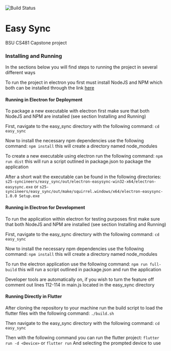 ![Build Status](https://github.com/cs481-ekh/s25-syncineers/actions/workflows/flutter-build.yaml/badge.svg)


# Easy Sync
BSU CS481 Capstone project


### Installing and Running
In the sections below you will find steps to running the project in several different ways

To run the project in electron you first must install NodeJS and NPM which both can be installed through the link [here](https://nodejs.org/en/)

#### Running in Electron for Deployment
To package a new executable with electron first make sure that both NodeJS and NPM are installed (see section Installing and Running)

First, navigate to the easy_sync directory with the following command:
`cd easy_sync`

Now to install the necessary npm dependencies use the following command:
`npm install` this will create a directory named node_modules 

To create a new executable using electron run the following command:
`npm run dist` this will run a script outlined in package.json to package the application

After a short wait the executable can be found in the following directories:
`s25-syncineers/easy_sync/out/electron-easysync-win32-x64/electron-easysync.exe`
or
`s25-syncineers/easy_sync/out/make/squirrel.windows/x64/electron-easysync-1.0.0 Setup.exe`

#### Running in Electron for Development
To run the application within electron for testing purposes first make sure that both NodeJS and NPM are installed (see section Installing and Running)

First, navigate to the easy_sync directory with the following command:
`cd easy_sync`

Now to install the necessary npm dependencies use the following command:
`npm install` this will create a directory named node_modules 

To run the electron application use the following command:
`npm run full-build` this will run a script outlined in package.json and run the application

Developer tools are automatically on, if you wish to turn the feature off comment out lines 112-114 in main.js located in the easy_sync directory

#### Running Directly in Flutter
After cloning the repository to your machine run the build script to load the flutter files with the following command:
`./build.sh` 

Then navigate to the easy_sync directory with the following command:
`cd easy_sync`

Then with the following command you can run the flutter project: 
`flutter run -d <Device>` or `flutter run` And selecting the prompted device to use